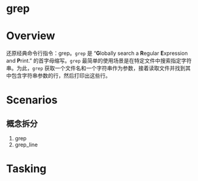 # grep

# Overview

还原经典命令行指令：grep。`grep` 是 “**G**lobally search a **R**egular **E**xpression and **P**rint.” 的首字母缩写。`grep`
最简单的使用场景是在特定文件中搜索指定字符串。为此，`grep` 获取一个文件名和一个字符串作为参数，接着读取文件并找到其中包含字符串参数的行，然后打印出这些行。

# Scenarios

## 概念拆分
1. grep
2. grep_line

# Tasking
